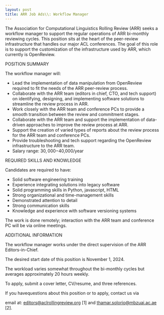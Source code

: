 ```yaml
---
layout: post
title: ARR Job Ads\\: Workflow Manager
---
```


The Association for Computational Linguistics Rolling Review (ARR) seeks a workflow manager to support the regular operations of ARR bi-monthly reviewing cycles. This position sits at the heart of the peer-review infrastructure that handles our major ACL conferences. The goal of this role is to support the customization of the infrastructure used by ARR, which currently is OpenReview.

POSITION SUMMARY

The workflow manager will:

* Lead the implementation of data manipulation from OpenReview required to fit the needs of the ARR peer-review process.
* Collaborate with the ARR team (editors in chief, CTO, and tech support) on identifying, designing, and implementing software solutions to streamline the review process in ARR.
* Work closely with the ARR team and conference PCs to provide a smooth transition between the review and commitment stages.
* Collaborate with the ARR team and support the implementation of data-driven approaches to improve the review process at ARR.
* Support the creation of varied types of reports about the review process for the ARR team and conference PCs.
* Provide troubleshooting and tech support regarding the OpenReview infrastructure to the ARR team.
* Salary range: $30,000-$40,000/year 

REQUIRED SKILLS AND KNOWLEDGE

Candidates are required to have:

* Solid software engineering training 
* Experience integrating solutions into legacy software
* Solid programming skills in Python, javascript, HTML
* Strong organizational and time-management skills
* Demonstrated attention to detail
* Strong communication skills
* Knowledge and experience with software versioning systems

The work is done remotely; interaction with the ARR team and conference PC will be via online meetings.

ADDITIONAL INFORMATION

The workflow manager works under the direct supervision of the ARR Editors-in-Chief.

The desired start date of this position is November 1, 2024. 

The workload varies somewhat throughout the bi-monthly cycles but averages approximately 20 hours weekly.

To apply, submit a cover letter, CV/resume, and three references.

If you havequestions about this position or to apply, contact us via

email at: editors@aclrollingreview.org [1] and thamar.solorio@mbzuai.ac.ae [2].
